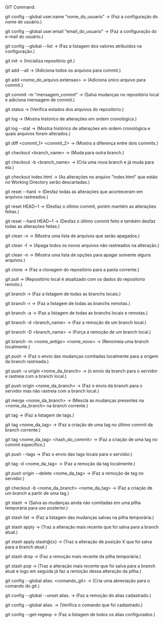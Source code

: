 GIT Command.

git config --global user.name "nome_do_usuario"
->  (Faz a configuração do nome de usuário.)

git config --global user.email "email_do_usuario"
-> (Faz a configuração do e-mail do usuário.)

git config --global --list
-> (Faz a listagem dos valores atribuídos na configuração.)

git init
-> (Inicializa repositório git.)

git add --all
-> (Adiciona todos os arquivos para commit.)

git add <nome_do_arquivo.extensao>
-> (Adiciona único arquivo para commit.)

git commit -m "mensagem_commit"
-> (Salva mudanças no repositório local e adiciona mensagem de commit.)

git status
-> (Verifica estados dos arquivos do repositório.)

git log
-> (Mostra histórico de alterações em ordem cronológica.)

git log --stat
-> (Mostra histórico de alterações em ordem cronológica e quais arquivos foram alterados.)

git diff <commit_1> <commit_2>
-> (Mostra a diferença entre dois commits.)

git checkout <branch_name>
-> (Muda para outra branch.)

git checkout -b <branch_name>
-> (Cria uma nova branch e já muda para ela.)

git checkout index.html
-> (As alterações no arquivo "index.html" que estão no Working Directory serão descartadas.)

git reset --hard
-> (Desfaz todas as alterações que aconteceram em arquivos rastreados.)

git reset HEAD~1
-> (Desfaz o último commit, porém mantém as alterações feitas.)

git reset --hard HEAD~1
-> (Desfaz o último commit feito e também desfaz todas as alterações feitas.)

git clean -n
-> (Mostra uma lista de arquivos que serão apagados.)

git clean -f
-> (Apaga todos os novos arquivos não rastreados na alteração.)

git clean -n
-> (Mostra uma lista de opções para apagar somente alguns arquivos.)

git clone <origem>
-> (Faz a clonagem do repositório para a pasta corrente.)

git pull
-> (Repositório local é atualizado com os dados do repositorio remoto.)

git branch
-> (Faz a listagem de todas as branchs locais.)

git branch -r
-> (Faz a listagem de todas as branchs remotas.)

git branch -a
-> (Faz a listagem de todas as branchs locais e remotas.)

git branch -d <branch_name>
-> (Faz a remoção de um branch local.)

git branch -D <branch_name>
-> (Força a remoção de um branch local.)

git branch -m <nome_antigo> <nome_novo>
-> (Renomeia uma branch localmente.)

git push
-> (Faz o envio das mudanças comitadas localmente para a origem da branch rastreada.)

git push -u origin <nome_da_branch>
->  (o envio da branch para o servidor e rastreia com a branch local.)

git push origin <nome_da_branch>
-> (Faz o envio da branch para o servidor mas não rastreia com a branch local.)

git merge <nome_da_branch>
-> (Mescla as mudanças presentes na <nome_da_branch> na branch corrente.)

git tag
-> (Faz a listagem de tags.)

git tag <nome_da_tag>
-> (Faz a criação de uma tag no último commit da branch corrente.)

git tag <nome_da_tag> <hash_do_commit>
-> (Faz a criação de uma tag no commit específico.)

git push --tags
-> (Faz o envio das tags locais para o servidor.)

git tag -d <nome_da_tag>
-> (Faz a remoção da tag localmente.)

git push origin --delete <nome_da_tag>
-> (Faz a remoção de tag no servidor.)

git checkout -b <nome_da_branch> <nome_da_tag>
-> (Faz a criação de um branch a partir de uma tag.)

git stash
-> (Salva as mudanças ainda não comitadas em uma pilha temporária para uso posterior.)

git stash list
-> (Faz a listagem das mudanças salvas na pilha temporária.)

git stash apply
-> (Traz a alteração mais recente que foi salva para a branch atual.)

git stash apply stash@{x}
-> (Traz a alteração de posição X que foi salva para a branch atual.)

git stash drop
-> (Faz a remoção mais recente da pilha temporária.)

git stash pop
-> (Traz a alteração mais recente que foi salva para a branch atual e logo em seguida já faz a remoção dessa alteração da pilha.)

git config --global alias.<abreviacao> <comando_git>
-> (Cria uma abreviação para o comando do git.)

git config --global --unset alias.<abreviacao>
-> (Faz a remoção do alias cadastrado.)

git config --global alias.<abreviacao>
-> (Verifica o comando que foi cadastrado.)

git config --get-regexp
-> (Faz a listagem de todos os alias configurados.)
